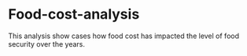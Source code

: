 # Food-cost-analysis
This analysis show cases how food cost has impacted the level of food security over the years. 
